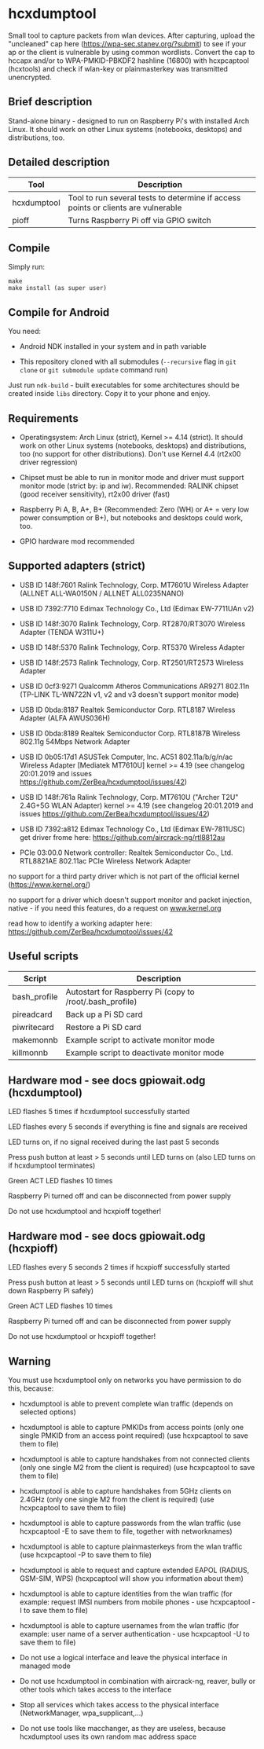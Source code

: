 # hcxdumptool

Small tool to capture packets from wlan devices.
After capturing, upload the "uncleaned" cap here (https://wpa-sec.stanev.org/?submit)
to see if your ap or the client is vulnerable by using common wordlists.
Convert the cap to hccapx and/or to WPA-PMKID-PBKDF2 hashline (16800) with hcxpcaptool (hcxtools)
and check if wlan-key or plainmasterkey was transmitted unencrypted.

## Brief description

Stand-alone binary - designed to run on Raspberry Pi's with installed Arch Linux.
It should work on other Linux systems (notebooks, desktops) and distributions, too.

## Detailed description

| Tool        | Description                                                                       |
| ----------- | --------------------------------------------------------------------------------- |
| hcxdumptool | Tool to run several tests to determine if access points or clients are vulnerable |
| pioff       | Turns Raspberry Pi off via GPIO switch                                            |

## Compile

Simply run:

```
make
make install (as super user)
```

## Compile for Android

You need:

- Android NDK installed in your system and in path variable

- This repository cloned with all submodules (`--recursive` flag in `git clone` or `git submodule update` command run)

Just run `ndk-build` - built executables for some architectures should be created inside `libs` directory.
Copy it to your phone and enjoy.

## Requirements

- Operatingsystem: Arch Linux (strict), Kernel >= 4.14 (strict). It should work on other Linux systems (notebooks, desktops) and distributions, too (no support for other distributions). Don't use Kernel 4.4 (rt2x00 driver regression)

- Chipset must be able to run in monitor mode and driver must support monitor mode (strict by: ip and iw). Recommended: RALINK chipset (good receiver sensitivity), rt2x00 driver (fast)

- Raspberry Pi A, B, A+, B+ (Recommended: Zero (WH) or A+ = very low power consumption or B+), but notebooks and desktops could work, too.

- GPIO hardware mod recommended

## Supported adapters (strict)

- USB ID 148f:7601 Ralink Technology, Corp. MT7601U Wireless Adapter (ALLNET ALL-WA0150N / ALLNET ALL0235NANO)

- USB ID 7392:7710 Edimax Technology Co., Ltd (Edimax EW-7711UAn v2)

- USB ID 148f:3070 Ralink Technology, Corp. RT2870/RT3070 Wireless Adapter (TENDA W311U+)

- USB ID 148f:5370 Ralink Technology, Corp. RT5370 Wireless Adapter

- USB ID 148f:2573 Ralink Technology, Corp. RT2501/RT2573 Wireless Adapter

- USB ID 0cf3:9271 Qualcomm Atheros Communications AR9271 802.11n (TP-LINK TL-WN722N v1, v2 and v3 doesn't support monitor mode)

- USB ID 0bda:8187 Realtek Semiconductor Corp. RTL8187 Wireless Adapter (ALFA AWUS036H)

- USB ID 0bda:8189 Realtek Semiconductor Corp. RTL8187B Wireless 802.11g 54Mbps Network Adapter

- USB ID 0b05:17d1 ASUSTek Computer, Inc. AC51 802.11a/b/g/n/ac Wireless Adapter [Mediatek MT7610U]
  kernel >= 4.19 (see changelog 20:01.2019 and issues https://github.com/ZerBea/hcxdumptool/issues/42)

- USB ID 148f:761a Ralink Technology, Corp. MT7610U ("Archer T2U" 2.4G+5G WLAN Adapter)
  kernel >= 4.19 (see changelog 20:01.2019 and issues https://github.com/ZerBea/hcxdumptool/issues/42)

- USB ID 7392:a812 Edimax Technology Co., Ltd (Edimax EW-7811USC)
  get driver frome here: https://github.com/aircrack-ng/rtl8812au

- PCIe 03:00.0 Network controller: Realtek Semiconductor Co., Ltd. RTL8821AE 802.11ac PCIe Wireless Network Adapter

no support for a third party driver which is not part of the official kernel (https://www.kernel.org/)

no support for a driver which doesn't support monitor and packet injection, native - if you need this features, do a request on www.kernel.org

read how to identify a working adapter here: https://github.com/ZerBea/hcxdumptool/issues/42

## Useful scripts

| Script       | Description                                              |
| ------------ | -------------------------------------------------------- |
| bash_profile | Autostart for Raspberry Pi (copy to /root/.bash_profile) |
| pireadcard   | Back up a Pi SD card                                     |
| piwritecard  | Restore a Pi SD card                                     |
| makemonnb    | Example script to activate monitor mode                  |
| killmonnb    | Example script to deactivate monitor mode                |

## Hardware mod - see docs gpiowait.odg (hcxdumptool)

LED flashes 5 times if hcxdumptool successfully started

LED flashes every 5 seconds if everything is fine and signals are received

LED turns on, if no signal received during the last past 5 seconds

Press push button at least > 5 seconds until LED turns on (also LED turns on if hcxdumptool terminates)

Green ACT LED flashes 10 times

Raspberry Pi turned off and can be disconnected from power supply

Do not use hcxdumptool and hcxpioff together!

## Hardware mod - see docs gpiowait.odg (hcxpioff)

LED flashes every 5 seconds 2 times if hcxpioff successfully started

Press push button at least > 5 seconds until LED turns on (hcxpioff will shut down Raspberry Pi safely)

Green ACT LED flashes 10 times

Raspberry Pi turned off and can be disconnected from power supply

Do not use hcxdumptool or hcxpioff together!

## Warning

You must use hcxdumptool only on networks you have permission to do this, because:

- hcxdumptool is able to prevent complete wlan traffic
  (depends on selected options)

- hcxdumptool is able to capture PMKIDs from access points (only one single PMKID from an access point required)
  (use hcxpcaptool to save them to file)

- hcxdumptool is able to capture handshakes from not connected clients (only one single M2 from the client is required)
  (use hcxpcaptool to save them to file)

- hcxdumptool is able to capture handshakes from 5GHz clients on 2.4GHz (only one single M2 from the client is required)
  (use hcxpcaptool to save them to file)

- hcxdumptool is able to capture passwords from the wlan traffic
  (use hcxpcaptool -E to save them to file, together with networknames)

- hcxdumptool is able to capture plainmasterkeys from the wlan traffic
  (use hcxpcaptool -P to save them to file)

- hcxdumptool is able to request and capture extended EAPOL (RADIUS, GSM-SIM, WPS)
  (hcxpcaptool will show you information about them)

- hcxdumptool is able to capture identities from the wlan traffic
  (for example: request IMSI numbers from mobile phones - use hcxpcaptool -I to save them to file)

- hcxdumptool is able to capture usernames from the wlan traffic
  (for example: user name of a server authentication - use hcxpcaptool -U to save them to file)

- Do not use a logical interface and leave the physical interface in managed mode

- Do not use hcxdumptool in combination with aircrack-ng, reaver, bully or other tools which takes access to the interface

- Stop all services which takes access to the physical interface (NetworkManager, wpa_supplicant,...)

- Do not use tools like macchanger, as they are useless, because hcxdumptool uses its own random mac address space
